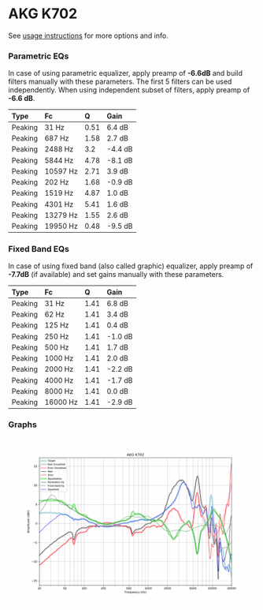 # AKG K702
See [usage instructions](https://github.com/jaakkopasanen/AutoEq#usage) for more options and info.

### Parametric EQs
In case of using parametric equalizer, apply preamp of **-6.6dB** and build filters manually
with these parameters. The first 5 filters can be used independently.
When using independent subset of filters, apply preamp of **-6.6 dB**.

| Type    | Fc       |    Q | Gain    |
|:--------|:---------|:-----|:--------|
| Peaking | 31 Hz    | 0.51 | 6.4 dB  |
| Peaking | 687 Hz   | 1.58 | 2.7 dB  |
| Peaking | 2488 Hz  | 3.2  | -4.4 dB |
| Peaking | 5844 Hz  | 4.78 | -8.1 dB |
| Peaking | 10597 Hz | 2.71 | 3.9 dB  |
| Peaking | 202 Hz   | 1.68 | -0.9 dB |
| Peaking | 1519 Hz  | 4.87 | 1.0 dB  |
| Peaking | 4301 Hz  | 5.41 | 1.6 dB  |
| Peaking | 13279 Hz | 1.55 | 2.6 dB  |
| Peaking | 19950 Hz | 0.48 | -9.5 dB |

### Fixed Band EQs
In case of using fixed band (also called graphic) equalizer, apply preamp of **-7.7dB**
(if available) and set gains manually with these parameters.

| Type    | Fc       |    Q | Gain    |
|:--------|:---------|:-----|:--------|
| Peaking | 31 Hz    | 1.41 | 6.8 dB  |
| Peaking | 62 Hz    | 1.41 | 3.4 dB  |
| Peaking | 125 Hz   | 1.41 | 0.4 dB  |
| Peaking | 250 Hz   | 1.41 | -1.0 dB |
| Peaking | 500 Hz   | 1.41 | 1.7 dB  |
| Peaking | 1000 Hz  | 1.41 | 2.0 dB  |
| Peaking | 2000 Hz  | 1.41 | -2.2 dB |
| Peaking | 4000 Hz  | 1.41 | -1.7 dB |
| Peaking | 8000 Hz  | 1.41 | 0.0 dB  |
| Peaking | 16000 Hz | 1.41 | -2.9 dB |

### Graphs
![](./AKG%20K702.png)